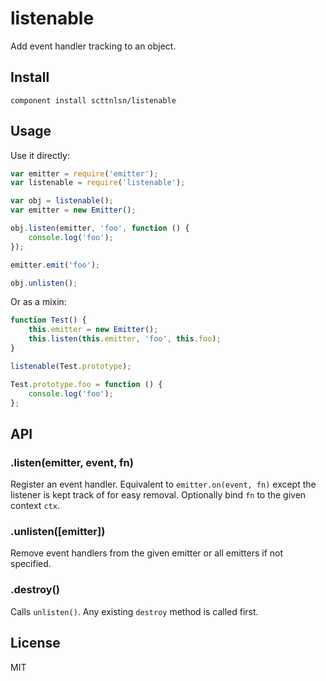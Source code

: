 listenable
==========

Add event handler tracking to an object.

## Install

    component install scttnlsn/listenable

## Usage

Use it directly:

```js
var emitter = require('emitter');
var listenable = require('listenable');

var obj = listenable();
var emitter = new Emitter();

obj.listen(emitter, 'foo', function () {
    console.log('foo');
});

emitter.emit('foo');

obj.unlisten();
```

Or as a mixin:

```js
function Test() {
    this.emitter = new Emitter();
    this.listen(this.emitter, 'foo', this.foo);
}

listenable(Test.prototype);

Test.prototype.foo = function () {
    console.log('foo');
};
```

## API

### .listen(emitter, event, fn)

Register an event handler.  Equivalent to `emitter.on(event, fn)` except the listener is kept track of for easy removal.  Optionally bind `fn` to the given context `ctx`.

### .unlisten([emitter])

Remove event handlers from the given emitter or all emitters if not specified.

### .destroy()

Calls `unlisten()`.  Any existing `destroy` method is called first.

## License

MIT